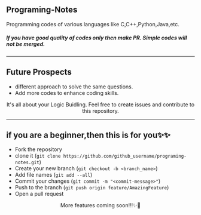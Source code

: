 ## Programing-Notes <br/>
Programming codes of various languages like C,C++,Python,Java,etc.



##### If you have good quality of codes only then make PR. Simple codes will not be merged.

<hr/>

## Future Prospects

- different approach to solve the same questions.
- Add more codes to enhance coding skills. <br/>
<p style="text-color:blue;text-align:center">It's all about your Logic Buidling. Feel free to create issues and contribute to this repository.</p>

<hr/>


## if you are a beginner,then this is for you✨✨

- Fork the repository  <br/>
- clone it (`git clone https://github.com/github_username/programing-notes.git`) <br/>
- Create your new branch (`git checkout -b <branch_name>`)<br/>
- Add file names (`git add --all`) <br/>
- Commit your changes (`git commit -m "<commit-message>"`)  <br/>
- Push to the branch (`git push origin feature/AmazingFeature`) <br/>
- Open a pull request  <br/>


<p style="text-align:center;font-color:red">More features coming soon!!!✨🎉</p>
      

